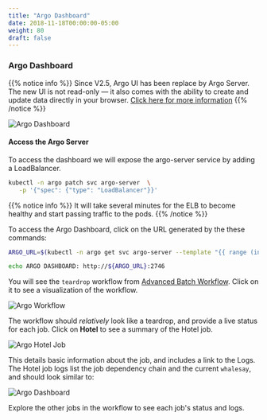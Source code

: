 ```yaml
---
title: "Argo Dashboard"
date: 2018-11-18T00:00:00-05:00
weight: 80
draft: false
---
```


### Argo Dashboard

{{% notice info %}}
Since V2.5, Argo UI has been replace by Argo Server. The new UI is not read-only — it also comes with the ability to create and update data directly in your browser. [Click here for more information](https://blog.argoproj.io/argo-workflows-v2-5-released-ce7553bfd84c)
{{% /notice %}}

![Argo Dashboard](/images/argo-workflow/argo-dashboard.png)

#### Access the Argo Server

To access the dashboard we will expose the argo-server service by adding a LoadBalancer.

```bash
kubectl -n argo patch svc argo-server  \
   -p '{"spec": {"type": "LoadBalancer"}}'
```

{{% notice info %}}
It will take several minutes for the ELB to become healthy and start passing traffic to the  pods.
{{% /notice %}}

To access the Argo Dashboard, click on the URL generated by the these commands:

```bash
ARGO_URL=$(kubectl -n argo get svc argo-server --template "{{ range (index .status.loadBalancer.ingress 0) }}{{ . }}{{ end }}")

echo ARGO DASHBOARD: http://${ARGO_URL}:2746
```

You will see the `teardrop` workflow from [Advanced Batch Workflow](/advanced/410_batch/workflow-advanced/). Click on it to see a visualization of the workflow.

![Argo Workflow](/images/argo-workflow/argo-workflow.png)

The workflow should _relatively_ look like a teardrop, and provide a live status for each job. Click on **Hotel** to see a summary of the Hotel job.

![Argo Hotel Job](/images/argo-workflow/argo-hotel-job.png)

This details basic information about the job, and includes a link to the Logs. The Hotel job logs list the job dependency chain and the current `whalesay`, and should look similar to:

![Argo Dashboard](/images/argo-workflow/argo-logs.png)

Explore the other jobs in the workflow to see each job's status and logs.
